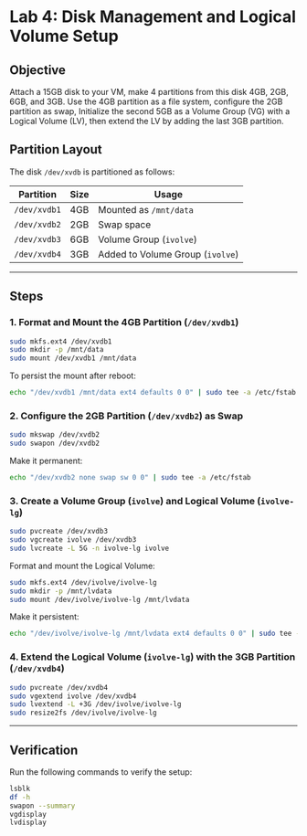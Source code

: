 # Lab 4: Disk Management and Logical Volume Setup

## Objective
Attach a 15GB disk to your VM, make 4 partitions from this disk 4GB, 2GB, 6GB, and 3GB. Use the 4GB partition as a file system, configure the 2GB partition as swap, Initialize the second 5GB as a Volume Group (VG) with a Logical Volume (LV), then extend the LV by
adding the last 3GB partition.

## Partition Layout
The disk `/dev/xvdb` is partitioned as follows:

| Partition  | Size | Usage        |
|------------|------|--------------|
| `/dev/xvdb1` | 4GB  | Mounted as `/mnt/data` |
| `/dev/xvdb2` | 2GB  | Swap space   |
| `/dev/xvdb3` | 6GB  | Volume Group (`ivolve`) |
| `/dev/xvdb4` | 3GB  | Added to Volume Group (`ivolve`) |

---

## Steps
### 1. Format and Mount the 4GB Partition (`/dev/xvdb1`)
```bash
sudo mkfs.ext4 /dev/xvdb1
sudo mkdir -p /mnt/data
sudo mount /dev/xvdb1 /mnt/data
```
To persist the mount after reboot:
```bash
echo "/dev/xvdb1 /mnt/data ext4 defaults 0 0" | sudo tee -a /etc/fstab
```

### 2. Configure the 2GB Partition (`/dev/xvdb2`) as Swap
```bash
sudo mkswap /dev/xvdb2
sudo swapon /dev/xvdb2
```
Make it permanent:
```bash
echo "/dev/xvdb2 none swap sw 0 0" | sudo tee -a /etc/fstab
```

### 3. Create a Volume Group (`ivolve`) and Logical Volume (`ivolve-lg`)
```bash
sudo pvcreate /dev/xvdb3
sudo vgcreate ivolve /dev/xvdb3
sudo lvcreate -L 5G -n ivolve-lg ivolve
```
Format and mount the Logical Volume:
```bash
sudo mkfs.ext4 /dev/ivolve/ivolve-lg
sudo mkdir -p /mnt/lvdata
sudo mount /dev/ivolve/ivolve-lg /mnt/lvdata
```
Make it persistent:
```bash
echo "/dev/ivolve/ivolve-lg /mnt/lvdata ext4 defaults 0 0" | sudo tee -a /etc/fstab
```

### 4. Extend the Logical Volume (`ivolve-lg`) with the 3GB Partition (`/dev/xvdb4`)
```bash
sudo pvcreate /dev/xvdb4
sudo vgextend ivolve /dev/xvdb4
sudo lvextend -L +3G /dev/ivolve/ivolve-lg
sudo resize2fs /dev/ivolve/ivolve-lg
```

---

## Verification
Run the following commands to verify the setup:
```bash
lsblk
df -h
swapon --summary
vgdisplay
lvdisplay
```
